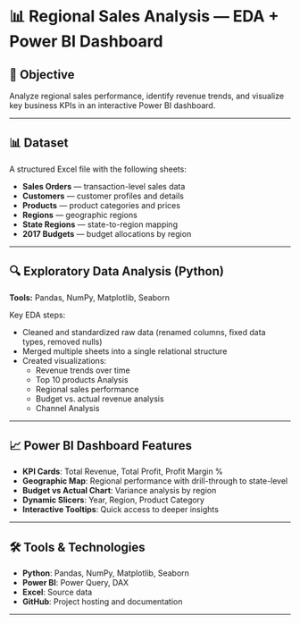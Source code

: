 # 📊 Regional Sales Analysis — EDA + Power BI Dashboard

## 📌 Objective
Analyze regional sales performance, identify revenue trends, and visualize key business KPIs in an interactive Power BI dashboard.

---

## 📊 Dataset
A structured Excel file with the following sheets:
- **Sales Orders** — transaction-level sales data
- **Customers** — customer profiles and details
- **Products** — product categories and prices
- **Regions** — geographic regions
- **State Regions** — state-to-region mapping
- **2017 Budgets** — budget allocations by region

---

## 🔍 Exploratory Data Analysis (Python)
**Tools:** Pandas, NumPy, Matplotlib, Seaborn

Key EDA steps:
- Cleaned and standardized raw data (renamed columns, fixed data types, removed nulls)
- Merged multiple sheets into a single relational structure
- Created visualizations:
  - Revenue trends over time
  - Top 10 products Analysis
  - Regional sales performance
  - Budget vs. actual revenue analysis
  - Channel Analysis

---

## 📈 Power BI Dashboard Features
- **KPI Cards**: Total Revenue, Total Profit, Profit Margin %
- **Geographic Map**: Regional performance with drill-through to state-level
- **Budget vs Actual Chart**: Variance analysis by region
- **Dynamic Slicers**: Year, Region, Product Category
- **Interactive Tooltips**: Quick access to deeper insights

---

## 🛠 Tools & Technologies
- **Python**: Pandas, NumPy, Matplotlib, Seaborn
- **Power BI**: Power Query, DAX
- **Excel**: Source data
- **GitHub**: Project hosting and documentation

---



